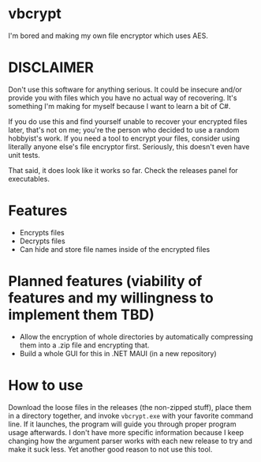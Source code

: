 # vbcrypt
I'm bored and making my own file encryptor which uses AES.

# DISCLAIMER
Don't use this software for anything serious. It could be insecure and/or provide you with files which you have no actual way of recovering.
It's something I'm making for myself because I want to learn a bit of C#.

If you do use this and find yourself unable to recover your encrypted files later, that's not on me; you're the person who decided to use a random hobbyist's work.
If you need a tool to encrypt your files, consider using literally anyone else's file encryptor first. Seriously, this doesn't even have unit tests.

That said, it does look like it works so far. Check the releases panel for executables.

# Features
- Encrypts files
- Decrypts files
- Can hide and store file names inside of the encrypted files

# Planned features (viability of features and my willingness to implement them TBD)
- Allow the encryption of whole directories by automatically compressing them into a .zip file and encrypting that.
- Build a whole GUI for this in .NET MAUI (in a new repository)

# How to use
Download the loose files in the releases (the non-zipped stuff), place them in a directory together, and invoke `vbcrypt.exe` with your favorite command line.
If it launches, the program will guide you through proper program usage afterwards. I don't have more specific information because I keep changing how the argument parser works
 with each new release to try and make it suck less. Yet another good reason to not use this tool.
